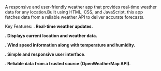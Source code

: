 A responsive and user-friendly weather app that provides real-time weather data for any location.Built using HTML, CSS, and JavaScript, this app fetches data from a reliable weather API to deliver accurate forecasts.

Key Features:
**. Real-time weather updates.**

**. Displays current location and weather data.**

**. Wind speed information along with temperature and humidity.**

**. Simple and responsive user interface.**

**. Reliable data from a trusted source (OpenWeatherMap API).**



